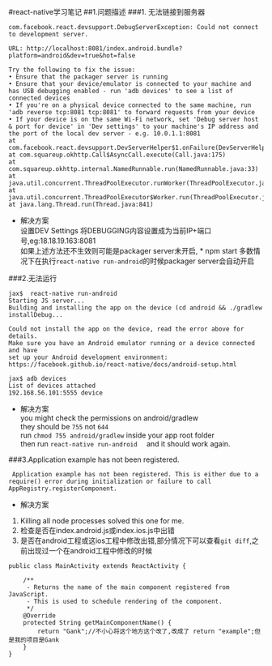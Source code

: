 #react-native学习笔记
##1.问题描述
###1. 无法链接到服务器 
```
com.facebook.react.devsupport.DebugServerException: Could not connect to development server.

URL: http://localhost:8081/index.android.bundle?platform=android&dev=true&hot=false
                                                                
Try the following to fix the issue:
• Ensure that the packager server is running
• Ensure that your device/emulator is connected to your machine and has USB debugging enabled - run 'adb devices' to see a list of connected devices
• If you're on a physical device connected to the same machine, run 'adb reverse tcp:8081 tcp:8081' to forward requests from your device
• If your device is on the same Wi-Fi network, set 'Debug server host & port for device' in 'Dev settings' to your machine's IP address and the port of the local dev server - e.g. 10.0.1.1:8081
at com.facebook.react.devsupport.DevServerHelper$1.onFailure(DevServerHelper.java:203)
at com.squareup.okhttp.Call$AsyncCall.execute(Call.java:175)
at com.squareup.okhttp.internal.NamedRunnable.run(NamedRunnable.java:33)
at java.util.concurrent.ThreadPoolExecutor.runWorker(ThreadPoolExecutor.java:1112)
at java.util.concurrent.ThreadPoolExecutor$Worker.run(ThreadPoolExecutor.java:587)
at java.lang.Thread.run(Thread.java:841)
```   

+ 解决方案  
设置DEV Settings 将DEBUGGING内容设置成为当前IP+端口号,eg:18.18.19.163:8081  
如果上述方法还不生效则可能是packager server未开启, * npm start 
多数情况下在执行```react-native run-android```的时候packager server会自动开启   


###2.无法运行  
``` 
jax$  react-native run-android
Starting JS server...
Building and installing the app on the device (cd android && ./gradlew installDebug...

Could not install the app on the device, read the error above for details.
Make sure you have an Android emulator running or a device connected and have
set up your Android development environment:
https://facebook.github.io/react-native/docs/android-setup.html

jax$ adb devices
List of devices attached
192.168.56.101:5555	device

```     

+ 解决方案  
you might check the permissions on android/gradlew  
they should be ```755``` not ```644```  
run ```chmod 755 android/gradlew``` inside your app root folder  
then run ```react-native run-android  ```
and it should work again.    

###3.Application example has not been registered.
```
 Application example has not been registered. This is either due to a require() error during initialization or failure to call AppRegistry.registerComponent.
```

+ 解决方案
1. Killing all node processes solved this one for me.  
2. 检查是否在index.android.js或index.ios.js中出错
3. 是否在android工程或这ios工程中修改出错,部分情况下可以查看```git diff```,之前出现过一个在android工程中修改的时候  
```
public class MainActivity extends ReactActivity {

    /**
     - Returns the name of the main component registered from JavaScript.
     - This is used to schedule rendering of the component.
     */
    @Override
    protected String getMainComponentName() {
        return "Gank";//不小心将这个地方这个改了,改成了 return "example";但是我的项目是Gank
    }
}
```

